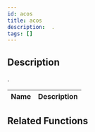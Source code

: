 ```yaml
---
id: acos
title: acos
description:  .
tags: []
---
```


## Description

 . 


| Name | Description |
|------|-------------|


## Related Functions


